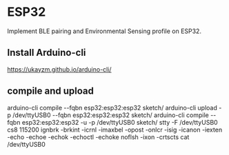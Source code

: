 # ESP32

Implement BLE pairing and Environmental Sensing profile on ESP32.

## Install Arduino-cli

https://ukayzm.github.io/arduino-cli/

## compile and upload

arduino-cli compile --fqbn esp32:esp32:esp32 sketch/
arduino-cli upload -p /dev/ttyUSB0 --fqbn esp32:esp32:esp32 sketch/
arduino-cli compile --fqbn esp32:esp32:esp32 -u -p /dev/ttyUSB0 sketch/
stty -F /dev/ttyUSB0 cs8 115200 ignbrk -brkint -icrnl -imaxbel -opost -onlcr -isig -icanon -iexten -echo -echoe -echok -echoctl -echoke noflsh -ixon -crtscts
cat /dev/ttyUSB0